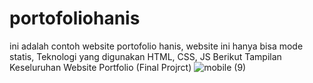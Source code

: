 # portofoliohanis
ini adalah contoh website portofolio hanis, website ini hanya bisa mode statis,
Teknologi  yang digunakan HTML, CSS, JS
Berikut Tampilan Keseluruhan Website Portfolio (Final Projrct)
![mobile (9)](https://user-images.githubusercontent.com/90037859/235299085-d8a06962-0d6e-4e7e-a7f9-ed392d958c19.png)
